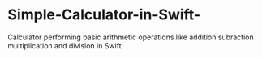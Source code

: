 # Simple-Calculator-in-Swift-
Calculator performing basic arithmetic operations like addition subraction multiplication and division in Swift 
